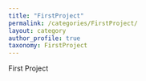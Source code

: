 ```yaml
---
title: "FirstProject"
permalink: /categories/FirstProject/
layout: category
author_profile: true
taxonomy: FirstProject
---
```


First Project